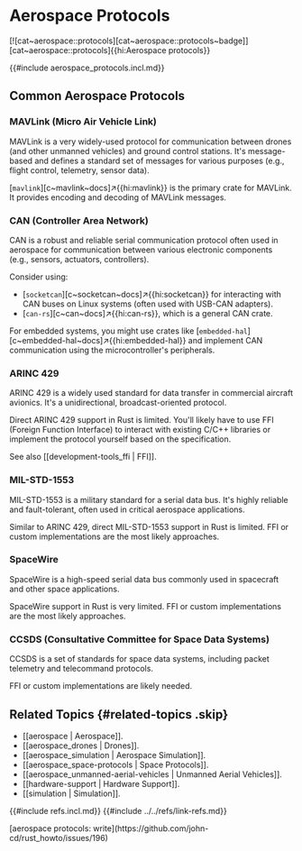 # Aerospace Protocols

[![cat~aerospace::protocols][cat~aerospace::protocols~badge]][cat~aerospace::protocols]{{hi:Aerospace protocols}}

{{#include aerospace_protocols.incl.md}}

## Common Aerospace Protocols

### MAVLink (Micro Air Vehicle Link)

MAVLink is a very widely-used protocol for communication between drones (and other unmanned vehicles) and ground control stations. It's message-based and defines a standard set of messages for various purposes (e.g., flight control, telemetry, sensor data).

[`mavlink`][c~mavlink~docs]↗{{hi:mavlink}} is the primary crate for MAVLink. It provides encoding and decoding of MAVLink messages.

### CAN (Controller Area Network)

CAN is a robust and reliable serial communication protocol often used in aerospace for communication between various electronic components (e.g., sensors, actuators, controllers).

Consider using:

- [`socketcan`][c~socketcan~docs]↗{{hi:socketcan}} for interacting with CAN buses on Linux systems (often used with USB-CAN adapters).
- [`can-rs`][c~can~docs]↗{{hi:can-rs}}, which is a general CAN crate.

For embedded systems, you might use crates like [`embedded-hal`][c~embedded-hal~docs]↗{{hi:embedded-hal}} and implement CAN communication using the microcontroller's peripherals.

### ARINC 429

ARINC 429 is a widely used standard for data transfer in commercial aircraft avionics. It's a unidirectional, broadcast-oriented protocol.

Direct ARINC 429 support in Rust is limited. You'll likely have to use FFI (Foreign Function Interface) to interact with existing C/C++ libraries or implement the protocol yourself based on the specification.

See also [[development-tools_ffi | FFI]].

### MIL-STD-1553

MIL-STD-1553 is a military standard for a serial data bus. It's highly reliable and fault-tolerant, often used in critical aerospace applications.

Similar to ARINC 429, direct MIL-STD-1553 support in Rust is limited. FFI or custom implementations are the most likely approaches.

### SpaceWire

SpaceWire is a high-speed serial data bus commonly used in spacecraft and other space applications.

SpaceWire support in Rust is very limited. FFI or custom implementations are the most likely approaches.

### CCSDS (Consultative Committee for Space Data Systems)

CCSDS is a set of standards for space data systems, including packet telemetry and telecommand protocols.

FFI or custom implementations are likely needed.

## Related Topics {#related-topics .skip}

- [[aerospace | Aerospace]].
- [[aerospace_drones | Drones]].
- [[aerospace_simulation | Aerospace Simulation]].
- [[aerospace_space-protocols | Space Protocols]].
- [[aerospace_unmanned-aerial-vehicles | Unmanned Aerial Vehicles]].
- [[hardware-support | Hardware Support]].
- [[simulation | Simulation]].

{{#include refs.incl.md}}
{{#include ../../refs/link-refs.md}}

<div class="hidden">
[aerospace protocols: write](https://github.com/john-cd/rust_howto/issues/196)
</div>
